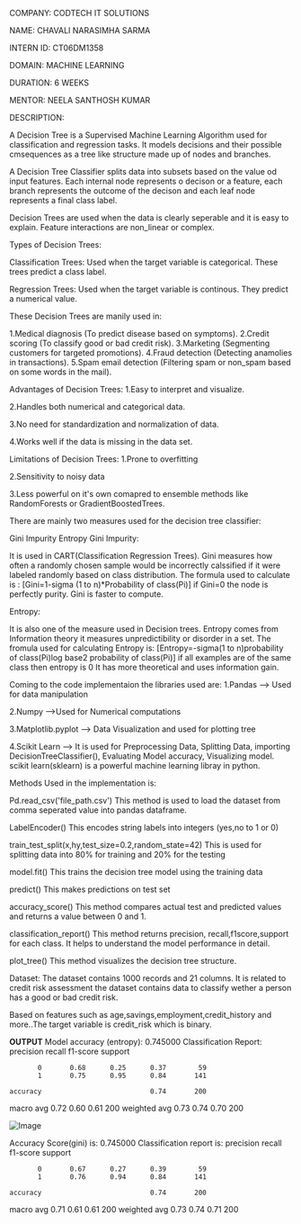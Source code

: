 COMPANY: CODTECH IT SOLUTIONS

NAME: CHAVALI NARASIMHA SARMA

INTERN ID: CT06DM1358

DOMAIN: MACHINE LEARNING

DURATION: 6 WEEKS

MENTOR: NEELA SANTHOSH KUMAR

DESCRIPTION:

A Decision Tree is a Supervised Machine Learning Algorithm used for classification and regression tasks. It models decisions and their possible cmsequences as a tree like structure made up of nodes and branches.

A Decision Tree Classifier splits data into subsets based on the value od input features. Each internal node represents o decison or a feature, each branch represents the outcome of the decison and each leaf node represents a final class label.

Decision Trees are used when the data is clearly seperable and it is easy to explain. Feature interactions are non_linear or complex.

Types of Decision Trees:

Classification Trees: Used when the target variable is categorical. These trees predict a class label.

Regression Trees: Used when the target variable is continous. They predict a numerical value.

These Decision Trees are manily used in:

1.Medical diagnosis (To predict disease based on symptoms). 2.Credit scoring (To classify good or bad credit risk). 3.Marketing (Segmenting customers for targeted promotions). 4.Fraud detection (Detecting anamolies in transactions). 5.Spam email detection (Filtering spam or non_spam based on some words in the mail).

Advantages of Decision Trees: 1.Easy to interpret and visualize.

2.Handles both numerical and categorical data.

3.No need for standardization and normalization of data.

4.Works well if the data is missing in the data set.

Limitations of Decision Trees: 1.Prone to overfitting

2.Sensitivity to noisy data

3.Less powerful on it's own comapred to ensemble methods like RandomForests or GradientBoostedTrees.

There are mainly two measures used for the decision tree classifier:

Gini Impurity
Entropy
Gini Impurity:

It is used in CART(Classification Regression Trees). Gini measures how often a randomly chosen sample would be incorrectly calssified if it were labeled randomly based on class distribution. The formula used to calculate is : [Gini=1-sigma (1 to n)*Probability of class(Pi)] if Gini=0 the node is perfectly purity. Gini is faster to compute.

Entropy:

It is also one of the measure used in Decision trees. Entropy comes from Information theory it measures unpredictibility or disorder in a set. The fromula used for calculating Entropy is: [Entropy=-sigma(1 to n)probability of class(Pi)log base2 probability of class(Pi)] if all examples are of the same class then entropy is 0 It has more theoretical and uses information gain.

Coming to the code implementaion the libraries used are: 1.Pandas --> Used for data manipulation

2.Numpy -->Used for Numerical computations

3.Matplotlib.pyplot --> Data Visualization and used for plotting tree

4.Scikit Learn --> It is used for Preprocessing Data, Splitting Data, importing DecisionTreeClassifier(), Evaluating Model accuracy, Visualizing model. scikit learn(sklearn) is a powerful machine learning libray in python.

Methods Used in the implementation is:

Pd.read_csv('file_path.csv') This method is used to load the dataset from comma seperated value into pandas dataframe.

LabelEncoder() This encodes string labels into integers (yes,no to 1 or 0)

train_test_split(x,hy,test_size=0.2,random_state=42) This is used for splitting data into 80% for training and 20% for the testing

model.fit() This trains the decision tree model using the training data

predict() This makes predictions on test set

accuracy_score() This method compares actual test and predicted values and returns a value between 0 and 1.

classification_report() This method returns precision, recall,f1score,support for each class. It helps to understand the model performance in detail.

plot_tree() This method visualizes the decision tree structure.

Dataset: The dataset contains 1000 records and 21 columns. It is related to credit risk assessment the dataset contains data to classify wether a person has a good or bad credit risk.

Based on features such as age,savings,employment,credit_history and more..The target variable is credit_risk which is binary.

**OUTPUT**
Model accuracy (entropy): 0.745000
Classification Report:                precision    recall  f1-score   support

           0       0.68      0.25      0.37        59
           1       0.75      0.95      0.84       141

    accuracy                           0.74       200
   macro avg       0.72      0.60      0.61       200
weighted avg       0.73      0.74      0.70       200

![Image](https://github.com/user-attachments/assets/2a16dc80-fd72-418a-92d2-42d23d51711a)


Accuracy Score(gini) is: 0.745000
Classification report is:                precision    recall  f1-score   support

           0       0.67      0.27      0.39        59
           1       0.76      0.94      0.84       141

    accuracy                           0.74       200
   macro avg       0.71      0.61      0.61       200
weighted avg       0.73      0.74      0.71       200





